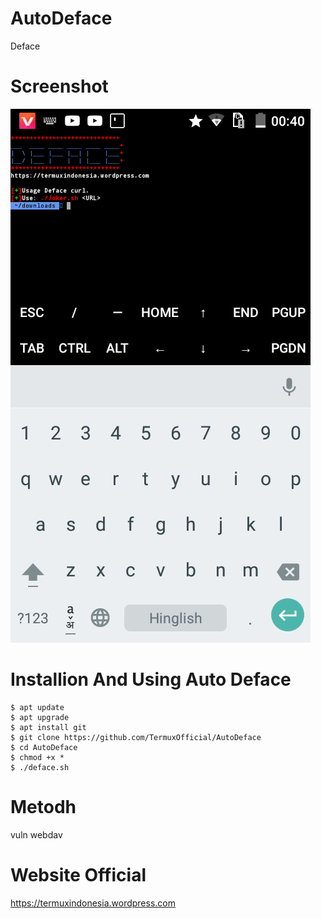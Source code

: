 # AutoDeface
Deface

# Screenshot
<img src="Screenshot_2018-11-30-00-40-39.png"/>

# Installion And Using Auto Deface
```
$ apt update
$ apt upgrade
$ apt install git
$ git clone https://github.com/TermuxOfficial/AutoDeface
$ cd AutoDeface
$ chmod +x *
$ ./deface.sh
```

# Metodh
vuln webdav

# Website Official
https://termuxindonesia.wordpress.com
